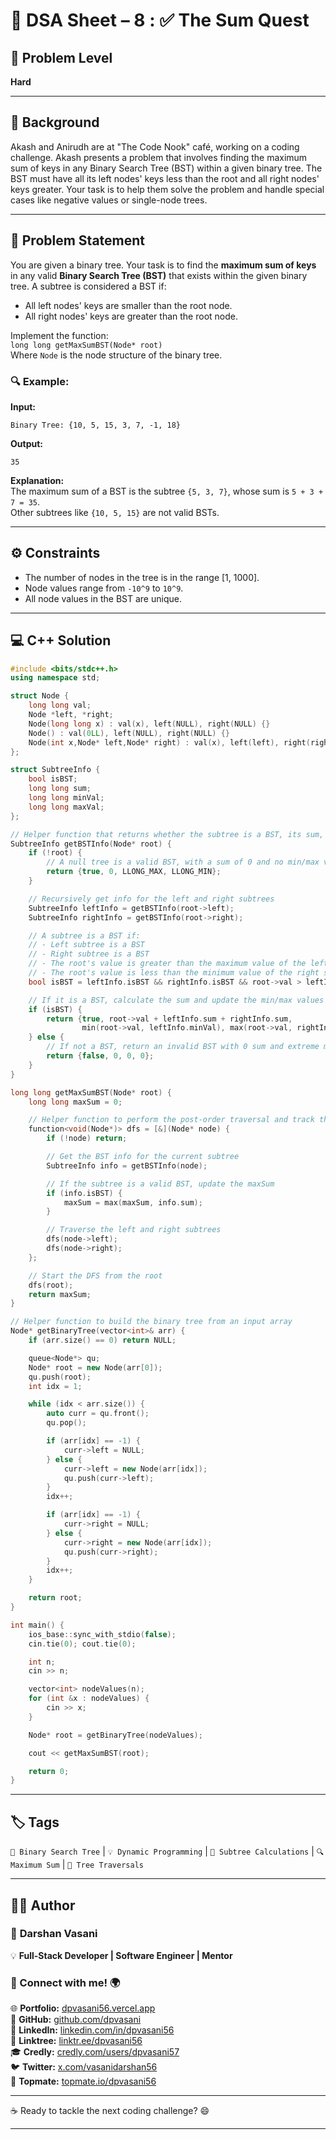 # 📌 DSA Sheet – 8 : ✅ The Sum Quest  
## 🎯 Problem Level  
**Hard**

---

## 🧩 Background  

Akash and Anirudh are at "The Code Nook" café, working on a coding challenge. Akash presents a problem that involves finding the maximum sum of keys in any Binary Search Tree (BST) within a given binary tree. The BST must have all its left nodes' keys less than the root and all right nodes' keys greater. Your task is to help them solve the problem and handle special cases like negative values or single-node trees.

---

## 📝 Problem Statement  

You are given a binary tree. Your task is to find the **maximum sum of keys** in any valid **Binary Search Tree (BST)** that exists within the given binary tree. A subtree is considered a BST if:
- All left nodes' keys are smaller than the root node.
- All right nodes' keys are greater than the root node.

Implement the function:  
`long long getMaxSumBST(Node* root)`  
Where `Node` is the node structure of the binary tree.

### 🔍 Example:  

**Input:**  
```
Binary Tree: {10, 5, 15, 3, 7, -1, 18}
```

**Output:**  
```
35
```

**Explanation:**  
The maximum sum of a BST is the subtree `{5, 3, 7}`, whose sum is `5 + 3 + 7 = 35`.  
Other subtrees like `{10, 5, 15}` are not valid BSTs.

---

## ⚙️ Constraints  
- The number of nodes in the tree is in the range [1, 1000].  
- Node values range from `-10^9` to `10^9`.  
- All node values in the BST are unique.

---

## 💻 C++ Solution  

```cpp
#include <bits/stdc++.h>
using namespace std;

struct Node {
    long long val;
    Node *left, *right;
    Node(long long x) : val(x), left(NULL), right(NULL) {}
    Node() : val(0LL), left(NULL), right(NULL) {}
    Node(int x,Node* left,Node* right) : val(x), left(left), right(right) {}
};

struct SubtreeInfo {
    bool isBST;
    long long sum;
    long long minVal;
    long long maxVal;
};

// Helper function that returns whether the subtree is a BST, its sum, and its min/max values
SubtreeInfo getBSTInfo(Node* root) {
    if (!root) {
        // A null tree is a valid BST, with a sum of 0 and no min/max values
        return {true, 0, LLONG_MAX, LLONG_MIN};
    }

    // Recursively get info for the left and right subtrees
    SubtreeInfo leftInfo = getBSTInfo(root->left);
    SubtreeInfo rightInfo = getBSTInfo(root->right);

    // A subtree is a BST if:
    // - Left subtree is a BST
    // - Right subtree is a BST
    // - The root's value is greater than the maximum value of the left subtree
    // - The root's value is less than the minimum value of the right subtree
    bool isBST = leftInfo.isBST && rightInfo.isBST && root->val > leftInfo.maxVal && root->val < rightInfo.minVal;

    // If it is a BST, calculate the sum and update the min/max values
    if (isBST) {
        return {true, root->val + leftInfo.sum + rightInfo.sum,
                min(root->val, leftInfo.minVal), max(root->val, rightInfo.maxVal)};
    } else {
        // If not a BST, return an invalid BST with 0 sum and extreme min/max
        return {false, 0, 0, 0};
    }
}

long long getMaxSumBST(Node* root) {
    long long maxSum = 0;

    // Helper function to perform the post-order traversal and track the maximum sum of valid BSTs
    function<void(Node*)> dfs = [&](Node* node) {
        if (!node) return;

        // Get the BST info for the current subtree
        SubtreeInfo info = getBSTInfo(node);

        // If the subtree is a valid BST, update the maxSum
        if (info.isBST) {
            maxSum = max(maxSum, info.sum);
        }

        // Traverse the left and right subtrees
        dfs(node->left);
        dfs(node->right);
    };

    // Start the DFS from the root
    dfs(root);
    return maxSum;
}

// Helper function to build the binary tree from an input array
Node* getBinaryTree(vector<int>& arr) {
    if (arr.size() == 0) return NULL;

    queue<Node*> qu;
    Node* root = new Node(arr[0]);
    qu.push(root);
    int idx = 1;

    while (idx < arr.size()) {
        auto curr = qu.front();
        qu.pop();

        if (arr[idx] == -1) {
            curr->left = NULL;
        } else {
            curr->left = new Node(arr[idx]);
            qu.push(curr->left);
        }
        idx++;

        if (arr[idx] == -1) {
            curr->right = NULL;
        } else {
            curr->right = new Node(arr[idx]);
            qu.push(curr->right);
        }
        idx++;
    }

    return root;
}

int main() {
    ios_base::sync_with_stdio(false);
    cin.tie(0); cout.tie(0);

    int n;
    cin >> n;

    vector<int> nodeValues(n);
    for (int &x : nodeValues) {
        cin >> x;
    }

    Node* root = getBinaryTree(nodeValues);

    cout << getMaxSumBST(root);

    return 0;
}
```

---

## 🏷️ Tags  
`🌳 Binary Search Tree` | `💡 Dynamic Programming` | `🧠 Subtree Calculations` | `🔍 Maximum Sum` | `🚀 Tree Traversals`

---

## 👨‍💻 Author  

### 🚀 **Darshan Vasani**  
💡 **Full-Stack Developer | Software Engineer | Mentor**  

### 🔗 Connect with me! 🌍  
🌐 **Portfolio:** [dpvasani56.vercel.app](https://dpvasani56.vercel.app)  
🐙 **GitHub:** [github.com/dpvasani](https://github.com/dpvasani)  
💼 **LinkedIn:** [linkedin.com/in/dpvasani56](https://www.linkedin.com/in/dpvasani56/)  
🌳 **Linktree:** [linktr.ee/dpvasani56](https://linktr.ee/dpvasani56)  
🎓 **Credly:** [credly.com/users/dpvasani57](https://www.credly.com/users/dpvasani57/)  
🐦 **Twitter:** [x.com/vasanidarshan56](https://x.com/vasanidarshan56)  
📢 **Topmate:** [topmate.io/dpvasani56](https://topmate.io/dpvasani56)

---

☕ Ready to tackle the next coding challenge? 😄

---